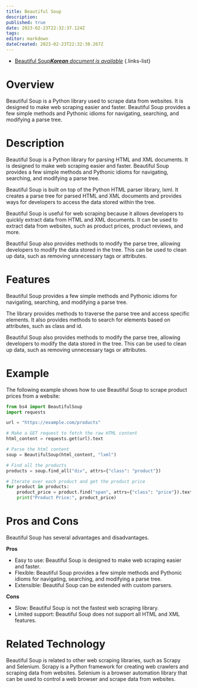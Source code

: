 ```yaml
---
title: Beautiful Soup
description: 
published: true
date: 2023-02-23T22:32:37.124Z
tags: 
editor: markdown
dateCreated: 2023-02-23T22:32:30.267Z
---
```


- [Beautiful Soup***Korean** document is available*](/ko/Knowledge-base/Dictionary/beautiful-soup)
{.links-list}


# Overview
Beautiful Soup is a Python library used to scrape data from websites. It is designed to make web scraping easier and faster. Beautiful Soup provides a few simple methods and Pythonic idioms for navigating, searching, and modifying a parse tree.

# Description
Beautiful Soup is a Python library for parsing HTML and XML documents. It is designed to make web scraping easier and faster. Beautiful Soup provides a few simple methods and Pythonic idioms for navigating, searching, and modifying a parse tree.

Beautiful Soup is built on top of the Python HTML parser library, lxml. It creates a parse tree for parsed HTML and XML documents and provides ways for developers to access the data stored within the tree.

Beautiful Soup is useful for web scraping because it allows developers to quickly extract data from HTML and XML documents. It can be used to extract data from websites, such as product prices, product reviews, and more.

Beautiful Soup also provides methods to modify the parse tree, allowing developers to modify the data stored in the tree. This can be used to clean up data, such as removing unnecessary tags or attributes.

# Features
Beautiful Soup provides a few simple methods and Pythonic idioms for navigating, searching, and modifying a parse tree.

The library provides methods to traverse the parse tree and access specific elements. It also provides methods to search for elements based on attributes, such as class and id.

Beautiful Soup also provides methods to modify the parse tree, allowing developers to modify the data stored in the tree. This can be used to clean up data, such as removing unnecessary tags or attributes.

# Example
The following example shows how to use Beautiful Soup to scrape product prices from a website:

```python
from bs4 import BeautifulSoup
import requests

url = "https://example.com/products"

# Make a GET request to fetch the raw HTML content
html_content = requests.get(url).text

# Parse the html content
soup = BeautifulSoup(html_content, "lxml")

# Find all the products
products = soup.find_all("div", attrs={"class": "product"})

# Iterate over each product and get the product price
for product in products:
    product_price = product.find("span", attrs={"class": "price"}).text
    print("Product Price:", product_price)
```

# Pros and Cons
Beautiful Soup has several advantages and disadvantages.

**Pros**

- Easy to use: Beautiful Soup is designed to make web scraping easier and faster.
- Flexible: Beautiful Soup provides a few simple methods and Pythonic idioms for navigating, searching, and modifying a parse tree.
- Extensible: Beautiful Soup can be extended with custom parsers.

**Cons**
- Slow: Beautiful Soup is not the fastest web scraping library.
- Limited support: Beautiful Soup does not support all HTML and XML features.

# Related Technology
Beautiful Soup is related to other web scraping libraries, such as Scrapy and Selenium. Scrapy is a Python framework for creating web crawlers and scraping data from websites. Selenium is a browser automation library that can be used to control a web browser and scrape data from websites.